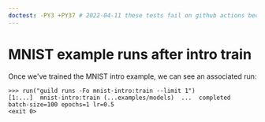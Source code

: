 ```yaml
---
doctest: -PY3 +PY37 # 2022-04-11 these tests fail on github actions because TF 1.14 fails to install. We need to update to a more current tensorflow version that has wheels available.
---
```


# MNIST example runs after intro train

Once we've trained the MNIST intro example, we can see an associated
run:

    >>> run("guild runs -Fo mnist-intro:train --limit 1")
    [1:...]  mnist-intro:train (...examples/models)  ...  completed  batch-size=100 epochs=1 lr=0.5
    <exit 0>
